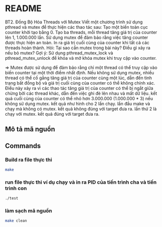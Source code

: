 # README

BT2. Đồng Bộ Hóa Threads với Mutex
Viết một chương trình sử dụng pthread và mutex để thực hiện các thao tác sau:
Tạo một biến toàn cục counter khởi tạo bằng 0.
Tạo ba threads, mỗi thread tăng giá trị của counter lên 1, 1.000.000 lần.
Sử dụng mutex để đảm bảo rằng việc tăng counter được thực hiện an toàn.
In ra giá trị cuối cùng của counter khi tất cả các threads hoàn thành.
Hỏi: Tại sao cần mutex trong bài này? Điều gì xảy ra nếu bỏ mutex?
Gợi ý: Sử dụng pthread_mutex_lock và pthread_mutex_unlock để khóa và mở khóa mutex khi truy cập vào counter.

=> Mutex được sử dụng để đảm bảo rằng chỉ một thread có thể truy cập vào biến counter tại một thời điểm nhất định. Nếu không sử dụng mutex, nhiều thread có thể cố gắng tăng giá trị của counter cùng một lúc, dẫn đến tình trạng bất đồng bộ và giá trị cuối cùng của counter có thể không chính xác. 
Điều này xảy ra vì các thao tác tăng giá trị của counter có thể bị ngắt giữa chừng bởi các thread khác, dẫn đến việc ghi đè lên nhau và mất dữ liệu. kết quả cuối cùng của counter có thể nhỏ hơn 3.000.000 (1.000.000 * 3) nếu không sử dụng mutex.
kết quả như hình cho 2 lần chạy.
lần đầu make và chạy mà không có mutex. kết quả không đúng với target đưa ra.
lần thứ 2 là chạy với mutex. kết quả đúng với target đưa ra.

## Mô tả mã nguồn
## Commands

### Build ra file thực thi
```bash
make
```
 
### run file thực thi ví dụ chạy và in ra PID của tiến trình cha và tiến trình con
```bash
./test
```

### làm sạch mã nguồn
```bash
make clean
```